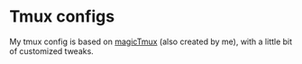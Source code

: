 # Tmux configs

My tmux config is based on [magicTmux](https://github.com/p-z-l/magicTmux) (also created by me), with a little bit of customized tweaks.

